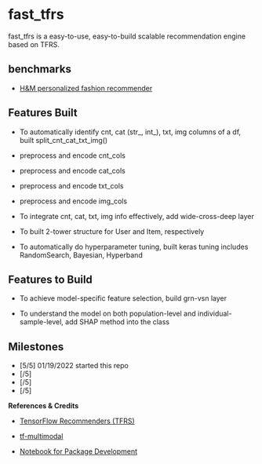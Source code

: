 # fast_tfrs

fast_tfrs is a easy-to-use, easy-to-build scalable recommendation engine based on TFRS.

## benchmarks
- [H&M personalized fashion recommender](https://www.kaggle.com/c/h-and-m-personalized-fashion-recommendations?utm_medium=email&utm_source=gamma&utm_campaign=comp-handm-2022)

## Features Built
- To automatically identify cnt, cat (str_, int_), txt, img columns of a df, built split_cnt_cat_txt_img()

- preprocess and encode cnt_cols

- preprocess and encode cat_cols

- preprocess and encode txt_cols

- preprocess and encode img_cols

- To integrate cnt, cat, txt, img info effectively, add wide-cross-deep layer

- To built 2-tower structure for User and Item, respectively

- To automatically do hyperparameter tuning, built keras tuning includes RandomSearch, Bayesian, Hyperband

## Features to Build
- To achieve model-specific feature selection, build grn-vsn layer

- To understand the model on both population-level and individual-sample-level, add SHAP method into the class

## Milestones

- [5/5] 01/19/2022 started this repo
- [/5] 
- [/5]
- [/5]

**References & Credits**

- [TensorFlow Recommenders (TFRS)](https://www.tensorflow.org/recommenders)

- [tf-multimodal](https://github.com/wjlgatech/tf-multimodal)

- [Notebook for Package Development](https://nbdev.fast.ai/tutorial.html)

